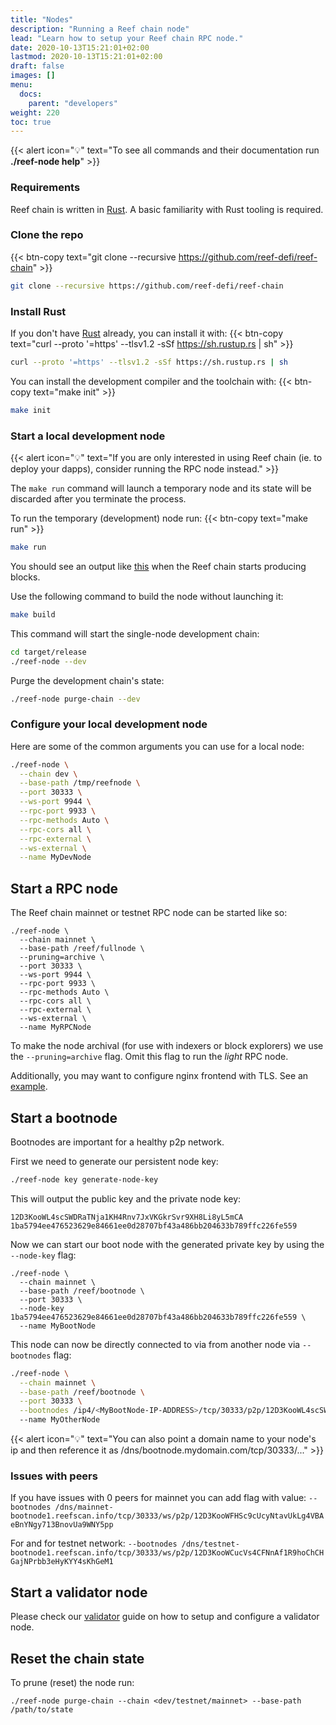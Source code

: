 ```yaml
---
title: "Nodes"
description: "Running a Reef chain node"
lead: "Learn how to setup your Reef chain RPC node."
date: 2020-10-13T15:21:01+02:00
lastmod: 2020-10-13T15:21:01+02:00
draft: false
images: []
menu:
  docs:
    parent: "developers"
weight: 220
toc: true
---
```


{{< alert icon="💡" text="To see all commands and their documentation run <b>./reef-node help</b>" >}}

### Requirements

Reef chain is written in [Rust](https://www.rust-lang.org/). A basic familiarity with Rust tooling is required.


### Clone the repo
{{< btn-copy text="git clone --recursive https://github.com/reef-defi/reef-chain" >}}
```bash
git clone --recursive https://github.com/reef-defi/reef-chain
```

### Install Rust
If you don't have [Rust](https://www.rust-lang.org/tools/install) already, you can install it with:
{{< btn-copy text="curl --proto '=https' --tlsv1.2 -sSf https://sh.rustup.rs | sh" >}}
```bash
curl --proto '=https' --tlsv1.2 -sSf https://sh.rustup.rs | sh
```

You can install the development compiler and the toolchain with:
{{< btn-copy text="make init" >}}
```bash
make init
```

### Start a local development node

{{< alert icon="💡" text="If you are only interested in using Reef chain (ie. to deploy your dapps), consider running the RPC node instead." >}}

The `make run` command will launch a temporary node and its state will be discarded after you terminate the process.

To run the temporary (development) node run:
{{< btn-copy text="make run" >}}
```bash
make run
```

You should see an output like [this](https://i.imgur.com/Dst10UI.png) when the Reef chain starts producing blocks.


Use the following command to build the node without launching it:

```bash
make build
```

This command will start the single-node development chain:

```bash
cd target/release
./reef-node --dev
```

Purge the development chain's state:

```bash
./reef-node purge-chain --dev
```


### Configure your local development node
Here are some of the common arguments you can use for a local node:
```bash
./reef-node \
  --chain dev \
  --base-path /tmp/reefnode \
  --port 30333 \
  --ws-port 9944 \
  --rpc-port 9933 \
  --rpc-methods Auto \
  --rpc-cors all \
  --rpc-external \
  --ws-external \
  --name MyDevNode
```




## Start a RPC node
The Reef chain mainnet or testnet RPC node can be started like so:
```
./reef-node \
  --chain mainnet \
  --base-path /reef/fullnode \
  --pruning=archive \
  --port 30333 \
  --ws-port 9944 \
  --rpc-port 9933 \
  --rpc-methods Auto \
  --rpc-cors all \
  --rpc-external \
  --ws-external \
  --name MyRPCNode
```

To make the node archival (for use with indexers or block explorers) we use the `--pruning=archive` flag. Omit this flag to run the _light_ RPC node.

Additionally, you may want to configure nginx frontend with TLS. See an [example](https://github.com/reef-defi/reef-chain/blob/master/rpc/nginx.conf).


## Start a bootnode

Bootnodes are important for a healthy p2p network.

First we need to generate our persistent node key:
```bash
./reef-node key generate-node-key
```

This will output the public key and the private node key:
```
12D3KooWL4scSWDRaTNja1KH4Rnv7JxVKGkrSvr9XH8Li8yL5mCA
1ba5794ee476523629e84661ee0d28707bf43a486bb204633b789ffc226fe559
```

Now we can start our boot node with the generated private key by using the `--node-key` flag:

```
./reef-node \
  --chain mainnet \
  --base-path /reef/bootnode \
  --port 30333 \
  --node-key 1ba5794ee476523629e84661ee0d28707bf43a486bb204633b789ffc226fe559 \
  --name MyBootNode
```

This node can now be directly connected to via from another node via `--bootnodes` flag:

```bash
./reef-node \
  --chain mainnet \
  --base-path /reef/bootnode \
  --port 30333 \
  --bootnodes /ip4/<MyBootNode-IP-ADDRESS>/tcp/30333/p2p/12D3KooWL4scSWDRaTNja1KH4Rnv7JxVKGkrSvr9XH8Li8yL5mCA
  --name MyOtherNode
```

{{< alert icon="💡" text="You can also point a domain name to your node's ip and then reference it as /dns/bootnode.mydomain.com/tcp/30333/..." >}}

### Issues with peers
If you have issues with 0 peers for mainnet you can add flag with value:
`--bootnodes /dns/mainnet-bootnode1.reefscan.info/tcp/30333/ws/p2p/12D3KooWFHSc9cUcyNtavUkLg4VBAeBnYNgy713BnovUa9WNY5pp`

For and for testnet network:
`--bootnodes /dns/testnet-bootnode1.reefscan.info/tcp/30333/ws/p2p/12D3KooWCucVs4CFNnAf1R9hoChCHGajNPrbb3eHyKYY4sKhGeM1`

## Start a validator node
Please check our [validator](/docs/governance/validators/) guide on how to setup and configure a
validator node.

## Reset the chain state
To prune (reset) the node run:
```
./reef-node purge-chain --chain <dev/testnet/mainnet> --base-path /path/to/state
```
